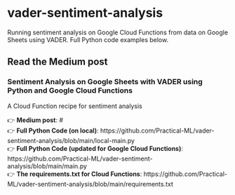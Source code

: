 # vader-sentiment-analysis
Running sentiment analysis on Google Cloud Functions from data on Google Sheets using VADER.
Full Python code examples below.

<h2>Read the Medium post</h2>

<h3>Sentiment Analysis on Google Sheets with VADER using Python and Google Cloud Functions</h3>
<p>A Cloud Function recipe for sentiment analysis</p>
👉 <strong>Medium post</strong>: #
<br>
👉 <strong>Full Python Code (on local)</strong>: https://github.com/Practical-ML/vader-sentiment-analysis/blob/main/local-main.py
<br>
👉 <strong>Full Python Code (updated for Google Cloud Functions)</strong>: https://github.com/Practical-ML/vader-sentiment-analysis/blob/main/main.py
<br>
👉 <strong>The requirements.txt for Cloud Functions</strong>: https://github.com/Practical-ML/vader-sentiment-analysis/blob/main/requirements.txt
<br>
<br>
